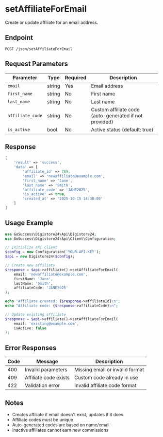 # setAffiliateForEmail

Create or update affiliate for an email address.

## Endpoint

```
POST /json/setAffiliateForEmail
```

## Request Parameters

| Parameter | Type | Required | Description |
|-----------|------|----------|-------------|
| `email` | string | Yes | Email address |
| `first_name` | string | No | First name |
| `last_name` | string | No | Last name |
| `affiliate_code` | string | No | Custom affiliate code (auto-generated if not provided) |
| `is_active` | bool | No | Active status (default: true) |

## Response

```php
[
    'result' => 'success',
    'data' => [
        'affiliate_id' => 789,
        'email' => 'newaffiliate@example.com',
        'first_name' => 'Jane',
        'last_name' => 'Smith',
        'affiliate_code' => 'JANE2025',
        'is_active' => true,
        'created_at' => '2025-10-15 14:30:00'
    ]
]
```

## Usage Example

```php
use GoSuccess\Digistore24\Api\Digistore24;
use GoSuccess\Digistore24\Api\Client\Configuration;

// Initialize API client
$config = new Configuration('YOUR-API-KEY');
$api = new Digistore24($config);

// Create new affiliate
$response = $api->affiliate()->setAffiliateForEmail(
    email: 'newaffiliate@example.com',
    firstName: 'Jane',
    lastName: 'Smith',
    affiliateCode: 'JANE2025'
);

echo "Affiliate created: {$response->affiliateId}\n";
echo "Affiliate code: {$response->affiliateCode}\n";

// Update existing affiliate
$response = $api->affiliate()->setAffiliateForEmail(
    email: 'existing@example.com',
    isActive: false
);
```

## Error Responses

| Code | Message | Description |
|------|---------|-------------|
| 400 | Invalid parameters | Missing email or invalid format |
| 409 | Affiliate code exists | Custom code already in use |
| 422 | Validation error | Invalid affiliate code format |

## Notes

- Creates affiliate if email doesn't exist, updates if it does
- Affiliate codes must be unique
- Auto-generated codes are based on name/email
- Inactive affiliates cannot earn new commissions
